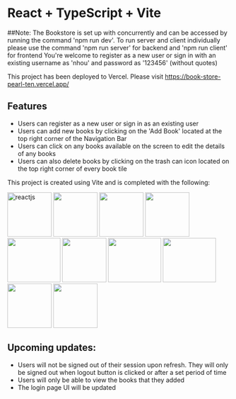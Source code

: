 # React + TypeScript + Vite

##Note: 
The Bookstore is set up with concurrently and can be accessed by running the command 'npm run dev'. To run server and client individually please use the command 'npm run server' for backend and 'npm run client' for frontend
You're welcome to register as a new user or sign in with an existing username as 'nhou' and password as '123456' (without quotes)

This project has been deployed to Vercel. Please visit https://book-store-pearl-ten.vercel.app/ 

## Features
- Users can register as a new user or sign in as an existing user
- Users can add new books by clicking on the 'Add Book' located at the top right corner of the Navigation Bar
- Users can click on any books available on the screen to edit the details of any books
- Users can also delete books by clicking on the trash can icon located on the top right corner of every book tile
  
This project is created using Vite and is completed with the following: 

<img src="https://github.com/hxynh/BookStore/assets/47993347/595c1780-bcbd-4d80-a077-db2577df5a10" alt="reactjs" width="100" height="100" >
<img src="https://github.com/hxynh/BookStore/assets/47993347/389cec76-f5c7-4a0d-b421-fa0c89dbb390" width="100" height="100" >
<img src="https://github.com/hxynh/BookStore/assets/47993347/b5a4d8b4-b099-492d-99f5-dd8cd45dc14b=250x250" width="100" height="100" >
<img src="https://github.com/hxynh/BookStore/assets/47993347/97f381be-a5e1-4ee1-8fc0-b5629169d125" width="100" height="100" >
<img src="https://github.com/hxynh/BookStore/assets/47993347/3b4fd5f4-764a-4b1c-9ce0-b1cd271bbdf2" width="120" height="100" >
<img src="https://github.com/hxynh/BookStore/assets/47993347/4a43a5d3-62f3-4ace-abec-195c85733a5b" width="100" height="100" >
<img src="https://github.com/hxynh/BookStore/assets/47993347/7886e696-c228-451b-935d-bfbce27abdb7" width="120" height="100" >
<img src="https://github.com/hxynh/BookStore/assets/47993347/f0155041-7ada-4586-bc29-ba928e487a1c" width="120" height="100" >
<img src="https://github.com/hxynh/BookStore/assets/47993347/eccfe25a-04bf-4c4d-9d4e-7a655d132d3a=250x250" width="100" height="100" >
<img src="https://github.com/hxynh/BookStore/assets/47993347/9a091ba7-fb07-4b2c-aa8f-a156b287413c" width="100" height="100" >

## Upcoming updates:
- Users will not be signed out of their session upon refresh. They will only be signed out when logout button is clicked or after a set period of time
- Users will only be able to view the books that they added
- The login page UI will be updated



